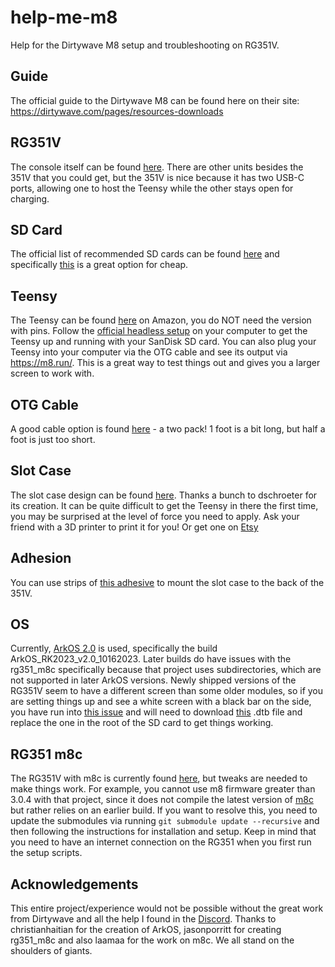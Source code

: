 # help-me-m8
Help for the Dirtywave M8 setup and troubleshooting on RG351V.

## Guide
The official guide to the Dirtywave M8 can be found here on their site:
https://dirtywave.com/pages/resources-downloads

## RG351V
The console itself can be found [here](https://www.amazon.com/dp/B09CQ1XMX7?th=1). There are other units besides the 351V that you could get, but the 351V is nice because it has two USB-C ports, allowing one to host the Teensy while the other stays open for charging.

## SD Card
The official list of recommended SD cards can be found [here](https://dirtywave.com/pages/recommended-microsd-cards) and specifically [this](https://www.amazon.com/SanDisk-Ultra-UHS-I-Memory-Adapter/dp/B00M55C0NS?th=1) is a great option for cheap.

## Teensy
The Teensy can be found [here](https://www.amazon.com/PJRC-Cortex-M7-Processor-iMXRT1062-Without/dp/B088JY7P2H) on Amazon, you do NOT need the version with pins. Follow the [official headless setup](https://github.com/DirtyWave/M8Docs/blob/main/docs/M8HeadlessSetup.md) on your computer to get the Teensy up and running with your SanDisk SD card. You can also plug your Teensy into your computer via the OTG cable and see its output via https://m8.run/. This is a great way to test things out and gives you a larger screen to work with.

## OTG Cable
A good cable option is found [here](https://www.amazon.com/gp/product/B09DG4DXQC/ref=ppx_yo_dt_b_asin_title_o02_s00?ie=UTF8&th=1) - a two pack! 1 foot is a bit long, but half a foot is just too short.

## Slot Case
The slot case design can be found [here](https://www.thingiverse.com/thing:4965543). Thanks a bunch to dschroeter for its creation. It can be quite difficult to get the Teensy in there the first time, you may be surprised at the level of force you need to apply. Ask your friend with a 3D printer to print it for you! Or get one on [Etsy](https://www.etsy.com/listing/1417826298/high-quality-teensy-41-m8-headless)

## Adhesion
You can use strips of [this adhesive](https://www.amazon.com/dp/B09FY9MCQB?ref=ppx_yo2ov_dt_b_product_details&th=1) to mount the slot case to the back of the 351V.

## OS
Currently, [ArkOS 2.0](https://github.com/christianhaitian/arkos) is used, specifically the build ArkOS_RK2023_v2.0_10162023. Later builds do have issues with the rg351_m8c specifically because that project uses subdirectories, which are not supported in later ArkOS versions. Newly shipped versions of the RG351V seem to have a different screen than some older modules, so if you are setting things up and see a white screen with a black bar on the side, you have run into [this issue](https://github.com/christianhaitian/arkos/issues/662) and will need to download [this](https://github.com/christianhaitian/arkos/issues/662#issuecomment-1510064072) .dtb file and replace the one in the root of the SD card to get things working.

## RG351 m8c
The RG351V with m8c is currently found [here](https://github.com/jasonporritt/rg351_m8c), but tweaks are needed to make things work. For example, you cannot use m8 firmware greater than 3.0.4 with that project, since it does not compile the latest version of [m8c](https://github.com/laamaa/m8c/) but rather relies on an earlier build. If you want to resolve this, you need to update the submodules via running `git submodule update --recursive` and then following the instructions for installation and setup. Keep in mind that you need to have an internet connection on the RG351 when you first run the setup scripts.

## Acknowledgements
This entire project/experience would not be possible without the great work from Dirtywave and all the help I found in the [Discord](https://discord.gg/WEavjFNYHh). Thanks to christianhaitian for the creation of ArkOS, jasonporritt for creating rg351_m8c and also laamaa for the work on m8c. We all stand on the shoulders of giants.
